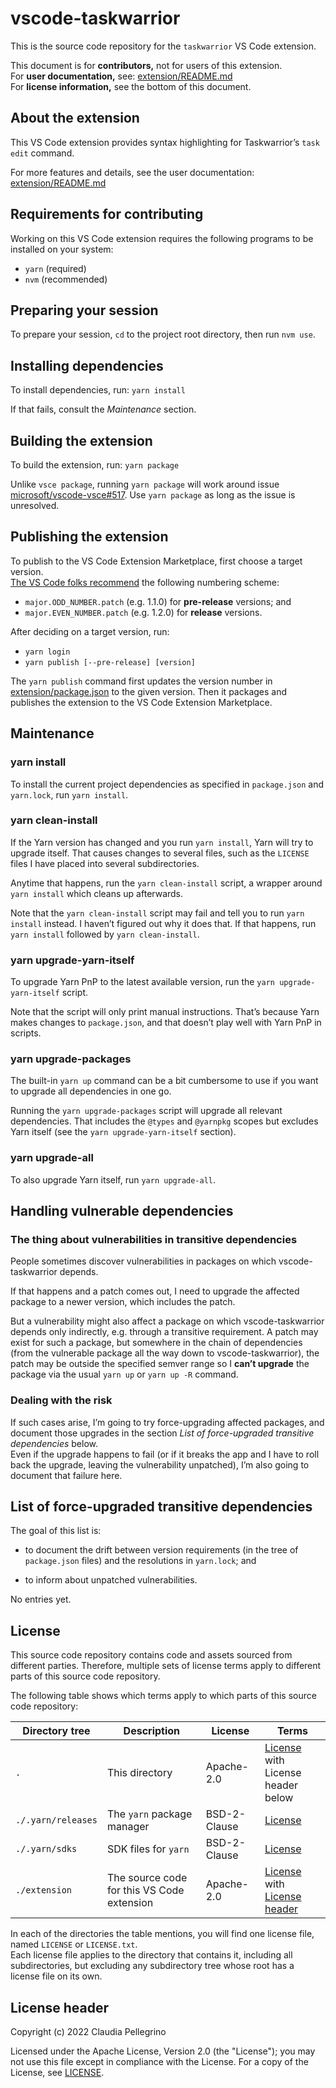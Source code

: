 # vscode-taskwarrior

This is the source code repository for the `taskwarrior` VS Code extension.

This document is for **contributors,** not for users of this extension.  
For **user documentation,** see: [extension/README.md](./extension/README.md)  
For **license information,** see the bottom of this document.

## About the extension

This VS Code extension provides syntax highlighting for Taskwarrior’s `task edit` command.

For more features and details, see the user documentation: [extension/README.md](./extension/README.md)

## Requirements for contributing

Working on this VS Code extension requires the following programs to be installed on your system:

- `yarn` (required)
- `nvm` (recommended)

## Preparing your session

To prepare your session, `cd` to the project root directory, then run `nvm use`.

## Installing dependencies

To install dependencies, run: `yarn install`

If that fails, consult the _Maintenance_ section.

## Building the extension

To build the extension, run: `yarn package`

Unlike `vsce package`, running `yarn package` will work around issue [microsoft/vscode-vsce#517](https://github.com/microsoft/vscode-vsce/issues/517).
Use `yarn package` as long as the issue is unresolved.

## Publishing the extension

To publish to the VS Code Extension Marketplace, first choose a target version.  
[The VS Code folks recommend](https://code.visualstudio.com/api/working-with-extensions/publishing-extension#prerelease-extensions) the following numbering scheme:

- `major.ODD_NUMBER.patch` (e.g. 1.1.0) for **pre-release** versions; and
- `major.EVEN_NUMBER.patch` (e.g. 1.2.0) for **release** versions.

After deciding on a target version, run:

- `yarn login`
- `yarn publish [--pre-release] [version]`

The `yarn publish` command first updates the version number in [extension/package.json](./extension/package.json) to the given version. Then it packages and publishes the extension to the VS Code Extension Marketplace.

## Maintenance

### yarn install

To install the current project dependencies as specified in `package.json` and `yarn.lock`, run `yarn install`.

### yarn clean-install

If the Yarn version has changed and you run `yarn install`, Yarn will try to upgrade itself. That causes changes to several files, such as the `LICENSE` files I have placed into several subdirectories.

Anytime that happens, run the `yarn clean-install` script, a wrapper around `yarn install` which cleans up afterwards.

Note that the `yarn clean-install` script may fail and tell you to run `yarn install` instead. I haven’t figured out why it does that. If that happens, run `yarn install` followed by `yarn clean-install`.

### yarn upgrade-yarn-itself

To upgrade Yarn PnP to the latest available version, run the `yarn upgrade-yarn-itself` script.

Note that the script will only print manual instructions. That’s because Yarn makes changes to `package.json`, and that doesn’t play well with Yarn PnP in scripts.

### yarn upgrade-packages

The built-in `yarn up` command can be a bit cumbersome to use if you want to upgrade all dependencies in one go.

Running the `yarn upgrade-packages` script will upgrade all relevant dependencies. That includes the `@types` and `@yarnpkg` scopes but excludes Yarn itself (see the `yarn upgrade-yarn-itself` section).

### yarn upgrade-all

To also upgrade Yarn itself, run `yarn upgrade-all`.

## Handling vulnerable dependencies

### The thing about vulnerabilities in transitive dependencies

People sometimes discover vulnerabilities in packages on which
vscode-taskwarrior depends.

If that happens and a patch comes out, I need to upgrade the
affected package to a newer version, which includes the patch.

But a vulnerability might also affect a package on which
vscode-taskwarrior depends only indirectly, e.g. through a
transitive requirement. A patch may exist for such a package, but
somewhere in the chain of dependencies (from the vulnerable package
all the way down to vscode-taskwarrior), the patch may be
outside the specified semver range so I **can’t upgrade** the
package via the usual `yarn up` or `yarn up -R` command.

### Dealing with the risk

If such cases arise, I’m going to try force-upgrading affected
packages, and document those upgrades in the section
_List of force-upgraded transitive dependencies_ below.  
Even if the upgrade happens to fail (or if it breaks the app and I
have to roll back the upgrade, leaving the vulnerability unpatched),
I’m also going to document that failure here.

## List of force-upgraded transitive dependencies

The goal of this list is:

- to document the drift between version requirements (in the tree
  of `package.json` files) and the resolutions in `yarn.lock`; and

- to inform about unpatched vulnerabilities.

<!-- Remove this line when adding the first entry: -->No entries yet.

<!--
I have preserved the order in which I have applied the upgrades.
The list starts with the first upgrade and ends with the latest one.
-->

<!--
### Vulnerability in …………, dependency of ………… v…………

I have manually bumped `…………`’s dependency `…………` to
v………… in order to bump the transitive dependency `…………` to v…………:

```shell
yarn set resolution --save …………@npm:………… …………
```

(Remove this section once an upgrade to `…………` is available
that depends on ………… v………… or higher.)
-->

## License

This source code repository contains code and assets sourced from different parties. Therefore, multiple sets of license terms apply to different parts of this source code repository.

The following table shows which terms apply to which parts of this source code repository:

| Directory tree | Description | License | Terms |
|---|---|---|---|
| `.` | This directory | Apache-2.0 | [License](./LICENSE)<br>with License header below |
| `./.yarn/releases` | The `yarn` package manager | BSD-2-Clause | [License](./.yarn/releases/LICENSE) |
| `./.yarn/sdks` | SDK files for `yarn` | BSD-2-Clause | [License](./.yarn/sdks/LICENSE) |
| `./extension` | The source code for this VS Code extension | Apache-2.0 | [License](./extension/LICENSE.txt)<br>with [License header](./extension/README.md#license) |

In each of the directories the table mentions, you will find one license file, named `LICENSE` or `LICENSE.txt`.  
Each license file applies to the directory that contains it, including all subdirectories, but excluding any subdirectory tree whose root has a license file on its own.

## License header

Copyright (c) 2022 Claudia Pellegrino

Licensed under the Apache License, Version 2.0 (the "License");
you may not use this file except in compliance with the License.
For a copy of the License, see [LICENSE](LICENSE).
